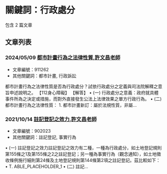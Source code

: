 # 關鍵詞：行政處分

包含 2 篇文章

## 文章列表

### 2024/05/09 [都市計畫行為之法律性質,許文昌老師](../../articles/911262_%E9%83%BD%E5%B8%82%E8%A8%88%E7%95%AB%E8%A1%8C%E7%82%BA%E4%B9%8B%E6%B3%95%E5%BE%8B%E6%80%A7%E8%B3%AA%2C%E8%A8%B1%E6%96%87%E6%98%8C%E8%80%81%E5%B8%AB.md)
- 文章編號：911262
- 其他關鍵詞：都市計畫, 行政訴訟

都市計畫行為之法律性質是否為行政處分？試依行政處分之定義與司法院解釋之意旨申述說明之。 【112身心障礙】 【解答】 • (一) 行政處分之意義：政府就具體事件所為之決定或措施，而對外直接發生公法上法律效果之單方行政行為。 • (二) 都市計畫行為之法律性質： 1. 都市計畫新訂：屬於法規性質，非屬...

### 2021/10/14 [註記登記之效力,許文昌老師](../../articles/902023_%E8%A8%BB%E8%A8%98%E7%99%BB%E8%A8%98%E4%B9%8B%E6%95%88%E5%8A%9B%2C%E8%A8%B1%E6%96%87%E6%98%8C%E8%80%81%E5%B8%AB.md)
- 文章編號：902023
- 其他關鍵詞：註記登記, 事實行為

• (一) 註記登記之效力註記登記之效力有二種，一種為行政處分，如土地登記規則第155條之1及第155條之2之註記登記；另一種為事實行為（觀念通知），如土地徵收條例施行細則第24條及土地登記規則第144條第2項之註記登記。茲比較如下： • T. ABLE_PLACEHOLDER_1 • (二) 註記...
